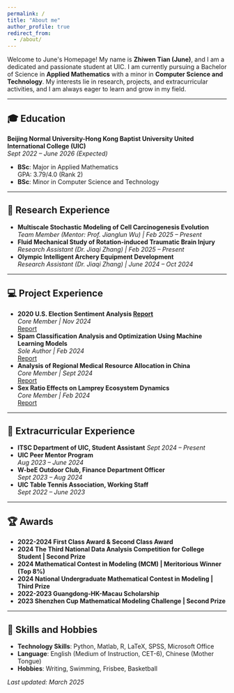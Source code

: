 ```yaml
---
permalink: /
title: "About me"
author_profile: true
redirect_from: 
  - /about/
---
```


Welcome to June's Homepage! My name is **Zhiwen Tian (June)**, and I am a dedicated and passionate student at UIC. I am currently pursuing a Bachelor of Science in **Applied Mathematics** with a minor in **Computer Science and Technology**. My interests lie in research, projects, and extracurricular activities, and I am always eager to learn and grow in my field.

---

## 🎓 Education
**Beijing Normal University-Hong Kong Baptist University United International College (UIC)**  
*Sept 2022 – June 2026 (Expected)*  
- **BSc**: Major in Applied Mathematics  
  GPA: 3.79/4.0 (Rank 2)  
- **BSc**: Minor in Computer Science and Technology  

---

## 📖 Research Experience
- **Multiscale Stochastic Modeling of Cell Carcinogenesis Evolution**  
  *Team Member (Mentor: Prof. Jianglun Wu) | Feb 2025 – Present*  
- **Fluid Mechanical Study of Rotation-induced Traumatic Brain Injury**  
  *Research Assistant (Dr. Jiaqi Zhang) | Feb 2025 – Present*  
- **Olympic Intelligent Archery Equipment Development**  
  *Research Assistant (Dr. Jiaqi Zhang) | June 2024 – Oct 2024*  

---

## 💻 Project Experience
- **2020 U.S. Election Sentiment Analysis [Report](../files/project1.pdf)**  
  *Core Member | Nov 2024*  
  [Report](../files/project1.pdf)  
- **Spam Classification Analysis and Optimization Using Machine Learning Models**  
  *Sole Author | Feb 2024*  
  [Report](../files/report.pdf)  
- **Analysis of Regional Medical Resource Allocation in China**  
  *Core Member | Sept 2024*  
  [Report](../files/project2.pdf)  
- **Sex Ratio Effects on Lamprey Ecosystem Dynamics**  
  *Core Member | Feb 2024*  
  [Report](../files/project3.pdf)  

---

## 💼 Extracurricular Experience
- **ITSC Department of UIC, Student Assistant**  *Sept 2024 – Present*  
- **UIC Peer Mentor Program**  
  *Aug 2023 – June 2024*  
- **W-beE Outdoor Club, Finance Department Officer**  
  *Sept 2023 – Aug 2024*  
- **UIC Table Tennis Association, Working Staff**  
  *Sept 2022 – June 2023*  

---

## 🏆 Awards
- **2022-2024 First Class Award & Second Class Award**
- **2024 The Third National Data Analysis Competition for College Student | Second Prize**
- **2024 Mathematical Contest in Modeling (MCM) | Meritorious Winner (Top 8%)**
- **2024 National Undergraduate Mathematical Contest in Modeling | Third Prize**
- **2022-2023 Guangdong-HK-Macau Scholarship**
- **2023 Shenzhen Cup Mathematical Modeling Challenge | Second Prize**

---

## 💐 Skills and Hobbies
- **Technology Skills**: Python, Matlab, R, LaTeX, SPSS, Microsoft Office
- **Language**: English (Medium of Instruction, CET-6), Chinese (Mother Tongue)
- **Hobbies**: Writing, Swimming, Frisbee, Basketball

*Last updated: March 2025*  
